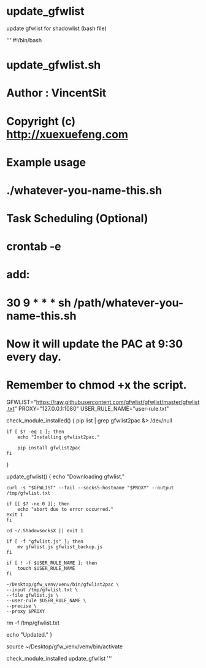# update_gfwlist
update gfwlist for shadowlist (bash file)

'''
#!/bin/bash
# update_gfwlist.sh
# Author : VincentSit
# Copyright (c) http://xuexuefeng.com
#
# Example usage
#
# ./whatever-you-name-this.sh
#
# Task Scheduling (Optional)
#
#	crontab -e
#
# add:
# 30 9 * * * sh /path/whatever-you-name-this.sh
#
# Now it will update the PAC at 9:30 every day.
#
# Remember to chmod +x the script.


GFWLIST="https://raw.githubusercontent.com/gfwlist/gfwlist/master/gfwlist.txt"
PROXY="127.0.0.1:1080"
USER_RULE_NAME="user-rule.txt"

check_module_installed()
{
	pip list | grep gfwlist2pac &> /dev/null

	if [ $? -eq 1 ]; then
		echo "Installing gfwlist2pac."

		pip install gfwlist2pac
	fi
}

update_gfwlist()
{
	echo "Downloading gfwlist."

	curl -s "$GFWLIST" --fail --socks5-hostname "$PROXY" --output /tmp/gfwlist.txt

	if [[ $? -ne 0 ]]; then
		echo "abort due to error occurred."
    exit 1
	fi

	cd ~/.ShadowsocksX || exit 1

	if [ -f "gfwlist.js" ]; then
		mv gfwlist.js gfwlist_backup.js
	fi

	if [ ! -f $USER_RULE_NAME ]; then
		touch $USER_RULE_NAME
	fi

	~/Desktop/gfw_venv/venv/bin/gfwlist2pac \
    --input /tmp/gfwlist.txt \
    --file gfwlist.js \
    --user-rule $USER_RULE_NAME \
    --precise \
    --proxy $PROXY

  rm -f /tmp/gfwlist.txt

  echo "Updated."
}

source ~/Desktop/gfw_venv/venv/bin/activate

check_module_installed
update_gfwlist
'''
